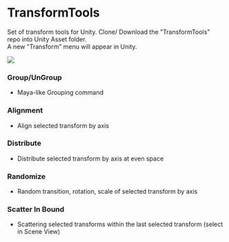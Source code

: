 # TransformTools
Set of transform tools for Unity.
Clone/ Download the "TransformTools" repo into Unity Asset folder.<br/>
A new "Transform" menu will appear in Unity.<br/>

<img src="https://github.com/seanlow/resources/images/TransformWizard.PNG">

### Group/UnGroup
- Maya-like Grouping command

### Alignment
- Align selected transform by axis

### Distribute
- Distribute selected transform by axis at even space

### Randomize
- Random transition, rotation, scale of selected transform by axis

### Scatter In Bound
- Scattering selected transforms within the last selected transform (select in Scene View)